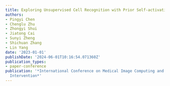 ```yaml
---
title: Exploring Unsupervised Cell Recognition with Prior Self-activation Maps
authors:
- Pingyi Chen
- Chenglu Zhu
- Zhongyi Shui
- Jiatong Cai
- Sunyi Zheng
- Shichuan Zhang
- Lin Yang
date: '2023-01-01'
publishDate: '2024-06-01T10:16:54.071360Z'
publication_types:
- paper-conference
publication: '*International Conference on Medical Image Computing and Computer-Assisted
  Intervention*'
---
```

